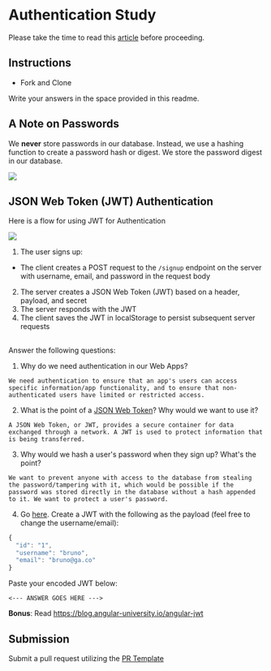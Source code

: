 # Authentication Study

Please take the time to read this [article](https://medium.com/ag-grid/a-plain-english-introduction-to-json-web-tokens-jwt-what-it-is-and-what-it-isnt-8076ca679843) before proceeding.

## Instructions

- Fork and Clone

Write your answers in the space provided in this readme.

## A Note on Passwords

We **never** store passwords in our database. Instead, we use a hashing function to create a password hash or digest. We store the password digest in our database.

![](password_digest.jpeg)

## JSON Web Token (JWT) Authentication

Here is a flow for using JWT for Authentication

![](jwt.jpeg)

1. The user signs up:

- The client creates a POST request to the `/signup` endpoint on the server with username, email, and password in the request body

2. The server creates a JSON Web Token (JWT) based on a header, payload, and secret
3. The server responds with the JWT
4. The client saves the JWT in localStorage to persist subsequent server requests

##

Answer the following questions:

1. Why do we need authentication in our Web Apps?

```
We need authentication to ensure that an app's users can access specific information/app functionality, and to ensure that non-authenticated users have limited or restricted access.
```

2. What is the point of a [JSON Web Token](https://jwt.io/introduction)? Why would we want to use it?

```
A JSON Web Token, or JWT, provides a secure container for data exchanged through a network. A JWT is used to protect information that is being transferred.
```

3. Why would we hash a user's password when they sign up? What's the point?

```
We want to prevent anyone with access to the database from stealing the password/tampering with it, which would be possible if the password was stored directly in the database without a hash appended to it. We want to protect a user's password.
```

4. Go [here](https://jwt.io). Create a JWT with the following as the payload (feel free to change the username/email):

```js
{
  "id": "1",
  "username": "bruno",
  "email": "bruno@ga.co"
}
```

Paste your encoded JWT below:

```
<--- ANSWER GOES HERE --->
```

**Bonus**: Read https://blog.angular-university.io/angular-jwt

## Submission

Submit a pull request utilizing the [PR Template](https://github.com/SEI-R-2-22/template_pull_request)
